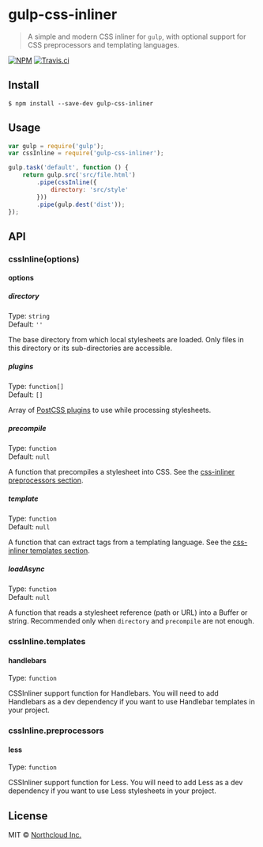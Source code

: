 # gulp-css-inliner

> A simple and modern CSS inliner for `gulp`, with optional support for CSS preprocessors and templating languages.

[![NPM](https://img.shields.io/npm/v/gulp-css-inliner.svg?label=latest)](https://www.npmjs.com/package/gulp-css-inliner)
[![Travis.ci](https://travis-ci.org/SPEQit/gulp-css-inliner.svg?branch=master)](https://travis-ci.org/SPEQit/gulp-css-inliner)

## Install

```
$ npm install --save-dev gulp-css-inliner
```


## Usage

```js
var gulp = require('gulp');
var cssInline = require('gulp-css-inliner');

gulp.task('default', function () {
	return gulp.src('src/file.html')
		.pipe(cssInline({
			directory: 'src/style'
		}))
		.pipe(gulp.dest('dist'));
});
```


## API

### cssInline(options)

#### options

##### directory

Type: `string`  
Default: `''`

The base directory from which local stylesheets are loaded. Only files in this directory or its sub-directories are accessible.

##### plugins

Type: `function[]`  
Default: `[]`

Array of [PostCSS plugins](https://github.com/postcss/postcss#plugins) to use while processing stylesheets.

##### precompile

Type: `function`  
Default: `null`

A function that precompiles a stylesheet into CSS. See the
[css-inliner preprocessors section](https://www.npmjs.com/package/css-inliner#working-with-preprocessors-less-sass-stylus-etc).

##### template

Type: `function`  
Default: `null`

A function that can extract tags from a templating language. See the
[css-inliner templates section](https://www.npmjs.com/package/css-inliner#working-with-templates-handlebars-etc).

##### loadAsync

Type: `function`  
Default: `null`

A function that reads a stylesheet reference (path or URL) into a Buffer or string. Recommended only when `directory` and
`precompile` are not enough.

### cssInline.templates

#### handlebars

Type: `function`

CSSInliner support function for Handlebars. You will need to add Handlebars as a dev dependency if you want to use Handlebar
templates in your project.

### cssInline.preprocessors

#### less

Type: `function`

CSSInliner support function for Less. You will need to add Less as a dev dependency if you want to use Less stylesheets in your
project.

## License

MIT © [Northcloud Inc.](https://www.speqit.com)
